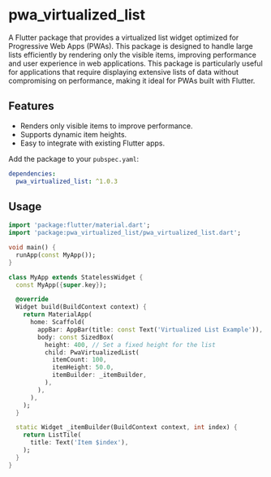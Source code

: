 # pwa_virtualized_list

A Flutter package that provides a virtualized list widget optimized for Progressive Web Apps (PWAs). This package is designed to handle large lists efficiently by rendering only the visible items, improving performance and user experience in web applications.
This package is particularly useful for applications that require displaying extensive lists of data without compromising on performance, making it ideal for PWAs built with Flutter.

## Features

- Renders only visible items to improve performance.
- Supports dynamic item heights.
- Easy to integrate with existing Flutter apps.

Add the package to your `pubspec.yaml`:

```yaml
dependencies:
  pwa_virtualized_list: ^1.0.3
  ```

## Usage

```dart
import 'package:flutter/material.dart';
import 'package:pwa_virtualized_list/pwa_virtualized_list.dart';

void main() {
  runApp(const MyApp());
}

class MyApp extends StatelessWidget {
  const MyApp({super.key});

  @override
  Widget build(BuildContext context) {
    return MaterialApp(
      home: Scaffold(
        appBar: AppBar(title: const Text('Virtualized List Example')),
        body: const SizedBox(
          height: 400, // Set a fixed height for the list
          child: PwaVirtualizedList(
            itemCount: 100,
            itemHeight: 50.0,
            itemBuilder: _itemBuilder,
          ),
        ),
      ),
    );
  }

  static Widget _itemBuilder(BuildContext context, int index) {
    return ListTile(
      title: Text('Item $index'),
    );
  }
}
```
